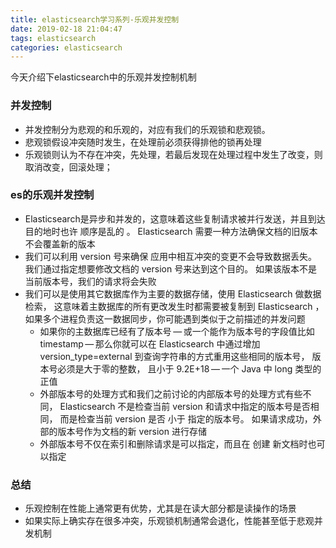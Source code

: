 ```yaml
---
title: elasticsearch学习系列-乐观并发控制
date: 2019-02-18 21:04:47
tags: elasticsearch
categories: elasticsearch
---
```

今天介绍下elasticsearch中的乐观并发控制机制


### 并发控制
- 并发控制分为悲观的和乐观的，对应有我们的乐观锁和悲观锁。
- 悲观锁假设冲突随时发生，在处理前必须获得排他的锁再处理
- 乐观锁则认为不存在冲突，先处理，若最后发现在处理过程中发生了改变，则取消改变，回滚处理；

### es的乐观并发控制
- Elasticsearch是异步和并发的，这意味着这些复制请求被并行发送，并且到达目的地时也许 顺序是乱的 。 Elasticsearch 需要一种方法确保文档的旧版本不会覆盖新的版本
- 我们可以利用 version 号来确保 应用中相互冲突的变更不会导致数据丢失。我们通过指定想要修改文档的 version 号来达到这个目的。 如果该版本不是当前版本号，我们的请求将会失败
- 我们可以是使用其它数据库作为主要的数据存储，使用 Elasticsearch 做数据检索， 这意味着主数据库的所有更改发生时都需要被复制到 Elasticsearch ，如果多个进程负责这一数据同步，你可能遇到类似于之前描述的并发问题
  - 如果你的主数据库已经有了版本号 — 或一个能作为版本号的字段值比如 timestamp — 那么你就可以在 Elasticsearch 中通过增加 version_type=external 到查询字符串的方式重用这些相同的版本号， 版本号必须是大于零的整数， 且小于 9.2E+18 — 一个 Java 中 long 类型的正值
  - 外部版本号的处理方式和我们之前讨论的内部版本号的处理方式有些不同， Elasticsearch 不是检查当前 version 和请求中指定的版本号是否相同， 而是检查当前 version 是否 小于 指定的版本号。 如果请求成功，外部的版本号作为文档的新 version 进行存储
  - 外部版本号不仅在索引和删除请求是可以指定，而且在 创建 新文档时也可以指定

### 总结
- 乐观控制在性能上通常更有优势，尤其是在读大部分都是读操作的场景
- 如果实际上确实存在很多冲突，乐观锁机制通常会退化，性能甚至低于悲观并发机制
